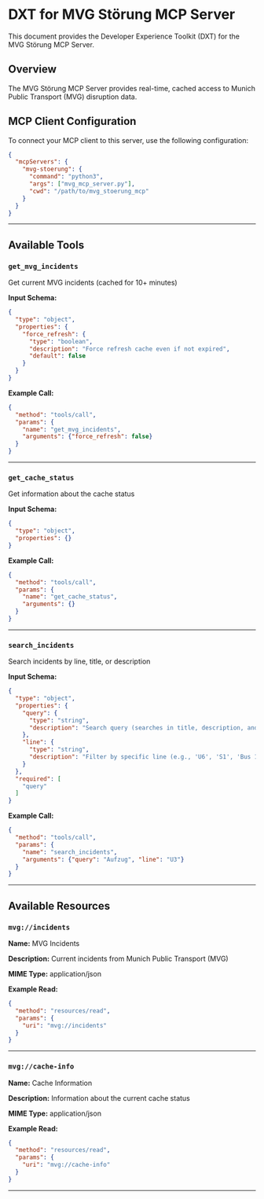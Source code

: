 # DXT for MVG Störung MCP Server

This document provides the Developer Experience Toolkit (DXT) for the MVG Störung MCP Server.

## Overview

The MVG Störung MCP Server provides real-time, cached access to Munich Public Transport (MVG) disruption data.

## MCP Client Configuration

To connect your MCP client to this server, use the following configuration:

```json
{
  "mcpServers": {
    "mvg-stoerung": {
      "command": "python3",
      "args": ["mvg_mcp_server.py"],
      "cwd": "/path/to/mvg_stoerung_mcp"
    }
  }
}
```

---

## Available Tools

### `get_mvg_incidents`

Get current MVG incidents (cached for 10+ minutes)

**Input Schema:**

```json
{
  "type": "object",
  "properties": {
    "force_refresh": {
      "type": "boolean",
      "description": "Force refresh cache even if not expired",
      "default": false
    }
  }
}
```

**Example Call:**

```json
{
  "method": "tools/call",
  "params": {
    "name": "get_mvg_incidents",
    "arguments": {"force_refresh": false}
  }
}
```


---
### `get_cache_status`

Get information about the cache status

**Input Schema:**

```json
{
  "type": "object",
  "properties": {}
}
```

**Example Call:**

```json
{
  "method": "tools/call",
  "params": {
    "name": "get_cache_status",
    "arguments": {}
  }
}
```


---
### `search_incidents`

Search incidents by line, title, or description

**Input Schema:**

```json
{
  "type": "object",
  "properties": {
    "query": {
      "type": "string",
      "description": "Search query (searches in title, description, and line labels)"
    },
    "line": {
      "type": "string",
      "description": "Filter by specific line (e.g., 'U6', 'S1', 'Bus 100')"
    }
  },
  "required": [
    "query"
  ]
}
```

**Example Call:**

```json
{
  "method": "tools/call",
  "params": {
    "name": "search_incidents",
    "arguments": {"query": "Aufzug", "line": "U3"}
  }
}
```


---

## Available Resources

### `mvg://incidents`

**Name:** MVG Incidents

**Description:** Current incidents from Munich Public Transport (MVG)

**MIME Type:** application/json

**Example Read:**

```json
{
  "method": "resources/read",
  "params": {
    "uri": "mvg://incidents"
  }
}
```


---
### `mvg://cache-info`

**Name:** Cache Information

**Description:** Information about the current cache status

**MIME Type:** application/json

**Example Read:**

```json
{
  "method": "resources/read",
  "params": {
    "uri": "mvg://cache-info"
  }
}
```


---
